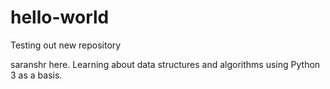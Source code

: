 # hello-world
Testing out new repository

saranshr here. Learning about data structures and algorithms using Python 3 as a basis.
